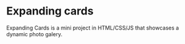 # Expanding cards
Expanding Cards is a mini project in HTML/CSS/JS that showcases a dynamic photo galery.

